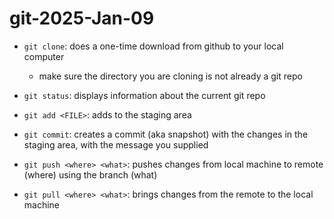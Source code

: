 
# git-2025-Jan-09

- `git clone`: does a one-time download from github to your local computer
    - make sure the directory you are cloning is not already a git repo

- `git status`: displays information about the current git repo

- `git add <FILE>`: adds <FILE> to the staging area

- `git commit`: creates a commit (aka snapshot) with the changes in the staging area, with the message you supplied

- `git push <where> <what>`: pushes changes from local machine to remote (where) using the branch (what)
- `git pull <where> <what>`: brings changes from the remote to the local machine

